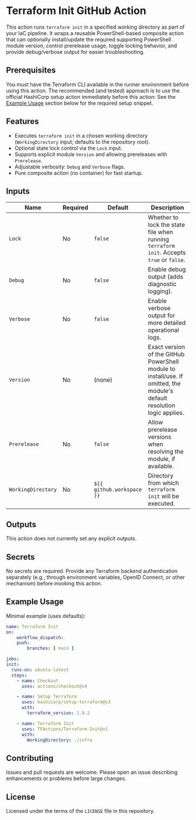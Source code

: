 # Terraform Init GitHub Action

This action runs `terraform init` in a specified working directory as part of your IaC pipeline. It wraps a reusable PowerShell-based composite action that can optionally install/update the required supporting PowerShell module version, control prerelease usage, toggle locking behavior, and provide debug/verbose output for easier troubleshooting.

## Prerequisites

You must have the Terraform CLI available in the runner environment before using this action. The recommended (and tested) approach is to use the official HashiCorp setup action immediately before this action:
See the [Example Usage](#example-usage) section below for the required setup snippet.

## Features

- Executes `terraform init` in a chosen working directory (`WorkingDirectory` input; defaults to the repository root).
- Optional state lock control via the `Lock` input.
- Supports explicit module `Version` and allowing prereleases with `Prerelease`.
- Adjustable verbosity: `Debug` and `Verbose` flags.
- Pure composite action (no container) for fast startup.

## Inputs

| Name | Required | Default | Description |
|------|----------|---------|-------------|
| `Lock` | No | `false` | Whether to lock the state file when running `terraform init`. Accepts `true` or `false`. |
| `Debug` | No | `false` | Enable debug output (adds diagnostic logging). |
| `Verbose` | No | `false` | Enable verbose output for more detailed operational logs. |
| `Version` | No | (none) | Exact version of the GitHub PowerShell module to install/use. If omitted, the module's default resolution logic applies. |
| `Prerelease` | No | `false` | Allow prerelease versions when resolving the module, if available. |
| `WorkingDirectory` | No | `${{ github.workspace }}` | Directory from which `terraform init` will be executed. |

## Outputs

This action does not currently set any explicit outputs.

## Secrets

No secrets are required. Provide any Terraform backend authentication separately (e.g., through environment variables, OpenID Connect, or other mechanism) before invoking this action.

## Example Usage

Minimal example (uses defaults):

```yaml
name: Terraform Init
on:
	workflow_dispatch:
	push:
		branches: [ main ]

jobs:
init:
  runs-on: ubuntu-latest
  steps:
    - name: Checkout
      uses: actions/checkout@v4

    - name: Setup Terraform
      uses: hashicorp/setup-terraform@v3
      with:
        terraform_version: 1.9.2

    - name: Terraform Init
      uses: TFActions/Terraform-Init@v1
      with:
        WorkingDirectory: ./infra
```

## Contributing

Issues and pull requests are welcome. Please open an issue describing enhancements or problems before large changes.

## License

Licensed under the terms of the `LICENSE` file in this repository.

